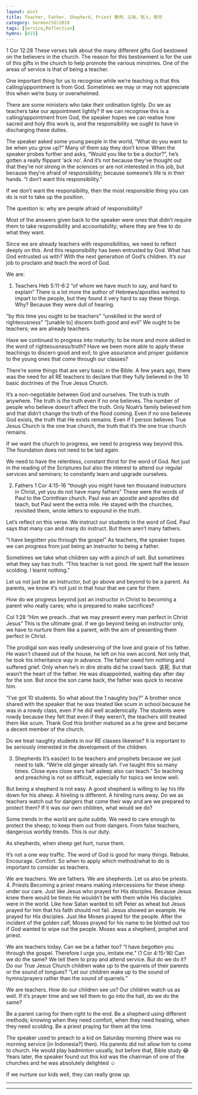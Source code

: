 ```yaml
---
layout: post
title: Teacher, Father, Shepherd, Priest 教师，父亲，牧人，祭司
category: Sermon(SG)2019
tags: [Service,Reflection]
hymns: [415]
---
```


1 Cor 12:28
These verses talk about the many different gifts God bestowed on the believers in the church. The reason for this bestowment is for the use of this gifts in the church to help promote the various ministries. One of the areas of service is that of being a teacher. 

One important thing for us to recognise while we’re teaching is that this calling/appointment is from God. Sometimes we may or may not appreciate this when we’re busy or overwhelmed. 

There are some ministers who take their ordination lightly. Do we as teachers take our appointment lightly? If we can recognise this is a calling/appointment from God, the speaker hopes we can realise how sacred and holy this work is, and the responsibility we ought to have in discharging these duties. 

The speaker asked some young people in the world, “What do you want to be when you grow up?” Many of them say they don’t know. When the speaker probes further and asks, “Would you like to be a doctor?”, he’s gotten a really flippant ‘ack no’. And it’s not because they’ve thought out that they’re not strong in the sciences or are not interested in this job, but because they’re afraid of responsibility; because someone’s life is in their hands. “I don’t want this responsibility.”

If we don’t want the responsibility, then the most responsible thing you can do is not to take up the position. 

The question is: why are people afraid of responsibility?

Most of the answers given back to the speaker were ones that didn’t require them to take responsibility and accountability; where they are free to do what they want. 

Since we are already teachers with responsibilities, we need to reflect deeply on this. And this responsibility has been entrusted by God. What has God entrusted us with? With the next generation of God’s children. It’s our job to proclaim and teach the word of God. 

We are:
1. Teachers
Heb 5:11-6:2
“of whom we have much to say, and hard to explain”
There is a lot more the author of Hebrews/apostles wanted to impart to the people, but they found it very hard to say these things. Why? Because they were dull of hearing. 

“by this time you ought to be teachers”
“unskilled in the word of righteousness”
“[unable to] discern both good and evil”
We ought to be teachers; we are already teachers.

Have we continued to progress into maturity; to be more and more skilled in the word of righteousness/truth? Have we been more able to apply these teachings to discern good and evil; to give assurance and proper guidance to the young ones that come through our classes?

There’re some things that are very basic in the Bible. A few years ago, there was the need for all RE teachers to declare that they fully believed in the 10 basic doctrines of the True Jesus Church. 

It’s a non-negotiable between God and ourselves. The truth is truth anywhere. The truth is the truth even if no one believes. The number of people who believe doesn’t affect the truth. Only Noah’s family believed him and that didn’t change the truth of the flood coming. Even if no one believes God exists, the truth that He exists remains. Even if 1 person believes True Jesus Church is the one true church, the truth that it’s the one true church remains. 

If we want the church to progress, we need to progress way beyond this. The foundation does not need to be laid again. 

We need to have the relentless, constant thirst for the word of God. Not just in the reading of the Scriptures but also the interest to attend our regular services and seminars; to constantly learn and upgrade ourselves. 

2. Fathers 
1 Cor 4:15-16
“though you might have ten thousand instructors in Christ, yet you do not have many fathers”
These were the words of Paul to the Corinthian church. Paul was an apostle and apostles did teach, but Paul went the extra mile. He stayed with the churches, revisited them, wrote letters to expound in the truth. 

Let’s reflect on this verse. We instruct our students in the word of God. Paul says that many can and many do instruct. But there aren’t many fathers.

“I have begotten you through the gospel”
As teachers, the speaker hopes we can progress from just being an instructor to being a father. 

Sometimes we take what children say with a pinch of salt. But sometimes what they say has truth. “This teacher is not good. He spent half the lesson scolding. I learnt nothing.”

Let us not just be an instructor, but go above and beyond to be a parent. As parents, we know it’s not just in that hour that we care for them.

How do we progress beyond just an instructor in Christ to becoming a parent who really cares; who is prepared to make sacrifices?

Col 1:28
“Him we preach...that we may present every man perfect in Christ Jesus”
This is the ultimate goal. If we go beyond being an instructor only, we have to nurture them like a parent, with the aim of presenting them perfect in Christ. 

The prodigal son was really undeserving of the love and grace of his father. He wasn’t chased out of the house, he left on his own accord. Not only that, he took his inheritance way in advance. The father owed him nothing and suffered grief. Only when he’s in dire straits did he crawl back. 该死. But that wasn’t the heart of the father. He was disappointed, waiting day after day for the son. But once the son came back, the father was quick to receive him. 

“I’ve got 10 students. So what about the 1 naughty boy?”
A brother once shared with the speaker that he was treated like scum in school because he was in a rowdy class, even if he did well academically. The students were rowdy because they felt that even if they weren’t, the teachers still treated them like scum. Thank God this brother matured as a he grew and became a decent member of the church. 

Do we treat naughty students in our RE classes likewise? It is important to be seriously interested in the development of the children. 

3. Shepherds
It’s eas(ier) to be teachers and prophets because we just need to talk. “We’re old ginger already lah. I’ve taught this so many times. Close eyes close ears half asleep also can teach.”
So teaching and preaching is not so difficult, especially for topics we know well. 

But being a shepherd is not easy. A good shepherd is willing to lay his life down for his sheep. A hireling is different. A hireling runs away. Do we as teachers watch out for dangers that come their way and are we prepared to protect them? If it was our own children, what would we do?

Some trends in the world are quite subtle. We need to care enough to protect the sheep; to keep them out from dangers. From false teachers, dangerous worldly trends. This is our duty. 

As shepherds, when sheep get hurt, nurse them. 

It’s not a one way traffic. The word of God is good for many things. Rebuke. Encourage. Comfort. So when to apply which method/what to do is important to consider as teachers. 

We are teachers. We are fathers. We are shepherds. Let us also be priests.
4. Priests
Becoming a priest means making intercessions for these sheep under our care. Just like Jesus who prayed for His disciples. Because Jesus knew there would be times He wouldn’t be with them while His disciples were in the world. Like how Satan wanted to sift Peter as wheat but Jesus prayed for him that his faith should not fail. Jesus showed an example. He prayed for His disciples. Just like Moses prayed for the people. After the incident of the golden calf, Moses prayed for his name to be blotted out too if God wanted to wipe out the people. Moses was a shepherd, prophet and priest. 

We are teachers today. Can we be a father too? “I have begotten you through the gospel. Therefore I urge you, imitate me.” (1 Cor 4:15-16) 
Can we do the same? We tell them to pray and attend service. But do we do it? Do our True Jesus Church children wake up to the quarrels of their parents or the sound of tongues? “Let our children wake up to the sound of hymns/prayers rather than the sound of quarrels.”

We are teachers. How do our children see us? Our children watch us as well. If it’s prayer time and we tell them to go into the hall, do we do the same? 

Be a parent caring for them right to the end. Be a shepherd using different methods; knowing when they need comfort, when they need healing, when they need scolding. Be a priest praying for them all the time. 

The speaker used to preach to a kid on Saturday morning (there was no morning service [in Indonesia?] then). His parents did not allow him to come to church. He would play badminton usually, but before that, Bible study 😂 Years later, the speaker found out this kid was the chairman of one of the churches and he was absolutely delighted ☺️

If we nurture our kids well, they can really grow up.



----
****
